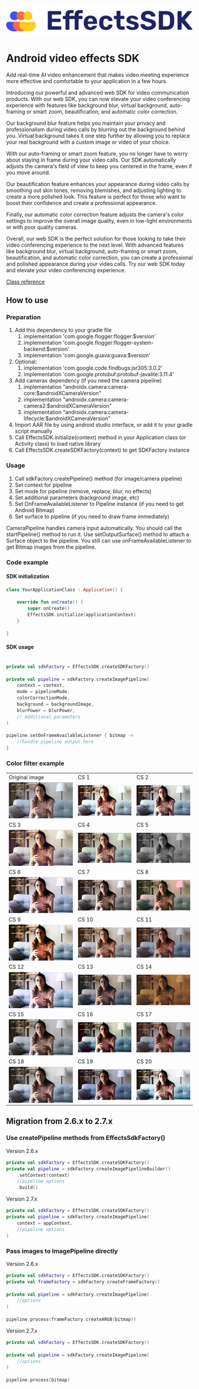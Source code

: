 ![Effects SDK logo](assets/Logo.png "a title")

# Android video effects SDK

Add real-time AI video enhancement that makes video meeting experience more effective and comfortable to your application in a few hours.

Introducing our powerful and advanced web SDK for video communication products. With our web SDK, you can now elevate your video
conferencing experience with features like background blur, virtual background, auto-framing or smart zoom, beautification, and automatic
color correction.

Our background blur feature helps you maintain your privacy and professionalism during video calls by blurring out the background behind
you. Virtual background takes it one step further by allowing you to replace your real background with a custom image or video of your
choice.

With our auto-framing or smart zoom feature, you no longer have to worry about staying in frame during your video calls. Our SDK
automatically adjusts the camera's field of view to keep you centered in the frame, even if you move around.

Our beautification feature enhances your appearance during video calls by smoothing out skin tones, removing blemishes, and adjusting
lighting to create a more polished look. This feature is perfect for those who want to boost their confidence and create a professional
appearance.

Finally, our automatic color correction feature adjusts the camera's color settings to improve the overall image quality, even in low-light
environments or with poor quality cameras.

Overall, our web SDK is the perfect solution for those looking to take their video conferencing experience to the next level. With advanced
features like background blur, virtual background, auto-framing or smart zoom, beautification, and automatic color correction, you can
create a professional and polished appearance during your video calls. Try our web SDK today and elevate your video conferencing experience.

[Class reference](index.md)

## How to use

### Preparation

1. Add this dependency to your gradle file
    1. implementation 'com.google.flogger:flogger:$version'
    2. implementation 'com.google.flogger:flogger-system-backend:$version'
    3. implementation 'com.google.guava:guava:$version'
2. Optional:
    1. implementation 'com.google.code.findbugs:jsr305:3.0.2' 
    2. implementation 'com.google.protobuf:protobuf-javalite:3.11.4'
3. Add camerax dependency (if you need the camera pipeline)
    1. implementation "androidx.camera:camera-core:$androidXCameraVersion"
    2. implementation "androidx.camera:camera-camera2:$androidXCameraVersion"
    3. implementation "androidx.camera:camera-lifecycle:$androidXCameraVersion"
4. Import AAR file by using android studio interface, or add it to your gradle script manually
5. Call EffectsSDK.initialize(context) method in your Application class (or Activity class) to load native library
6. Call EffectsSDK.createSDKFactory(context) to get SDKFactory instance


### Usage

1. Call sdkFactory.createPipeline() method (for image/camera pipeline)
2. Set context for pipeline
3. Set mode for pipeline (remove, replace, blur, no effects)
4. Set additional parameters (background image, etc)
5. Set OnFrameAvailableListener to Pipeline instance (if you need to get Android Bitmap)
6. Set surface to pipeline (if you need to draw frame immediately)

CameraPipeline handles camera input automatically. You should call the startPipeline() method to run it. Use setOutputSurface() method to
attach a Surface object to the pipeline. You still can use onFrameAvailableListener to get Bitmap images from the pipeline.

### Code example

#### SDK initialization

```kotlin
class YourApplicationClass : Application() {

	override fun onCreate() {
		super.onCreate()
		EffectsSDK.initialize(applicationContext)
	}

}
```

#### SDK usage

```kotlin

private val sdkFactory = EffectsSDK.createSDKFactory()

private val pipeline = sdkFactory.createImagePipeline(
	context = context,
	mode = pipelineMode,
	colorCorrectionMode,
	background = backgroundImage,
	blurPower = blurPower,
	// Additional parameters
)

pipeline.setOnFrameAvailableListener { bitmap ->
	//handle pipeline output here
}
```

### Color filter example

|                                               |                                              |                                              |
|-----------------------------------------------|----------------------------------------------|----------------------------------------------|
| Original image                                | CS 1                                         | CS 2                                         |
| ![alt text](assets/origin.jpg "CS 1 example") | ![alt text](assets/CS_1.jpg "CS 1 example")  | ![alt text](assets/CS_2.jpg "CS 1 example")  |
| CS 3                                          | CS 4                                         | CS 5                                         |
| ![alt text](assets/CS_3.jpg "CS 1 example")   | ![alt text](assets/CS_4.jpg "CS 1 example")  | ![alt text](assets/CS_5.jpg "CS 1 example")  |
| CS 6                                          | CS 7                                         | CS 8                                         |
| ![alt text](assets/CS_6.jpg "CS 1 example")   | ![alt text](assets/CS_7.jpg "CS 1 example")  | ![alt text](assets/CS_8.jpg "CS 1 example")  |
| CS 9                                          | CS 10                                        | CS 11                                        |
| ![alt text](assets/CS_9.jpg "CS 1 example")   | ![alt text](assets/CS_10.jpg "CS 1 example") | ![alt text](assets/CS_17.jpg "CS 1 example") |
| CS 12                                         | CS 13                                        | CS 14                                        |
| ![alt text](assets/CS_12.jpg "CS 1 example")  | ![alt text](assets/CS_13.jpg "CS 1 example") | ![alt text](assets/CS_14.jpg "CS 1 example") |
| CS 15                                         | CS 16                                        | CS 17                                        |
| ![alt text](assets/CS_15.jpg "CS 1 example")  | ![alt text](assets/CS_16.jpg "CS 1 example") | ![alt text](assets/CS_17.jpg "CS 1 example") |
| CS 18                                         | CS 19                                        | CS 20                                        |
| ![alt text](assets/CS_18.jpg "CS 1 example")  | ![alt text](assets/CS_19.jpg "CS 1 example") | ![alt text](assets/CS_20.jpg "CS 1 example") |

## Migration from 2.6.x to 2.7.x

### Use createPipeline methods from EffectsSdkFactory()

Version 2.6.x

```kotlin
private val sdkFactory = EffectsSDK.createSDKFactory()
private val pipeline = sdkFactory.createImagePipelineBuilder()
	.setContext(context)
	//pipeline options
	.build()
```

Version 2.7.x

```kotlin
private val sdkFactory = EffectsSDK.createSDKFactory()
private val pipeline = sdkFactory.createImagePipeline(
	context = appContext,
	//pipeline options
)
```

### Pass images to ImagePipeline directly

Version 2.6.x

```kotlin
private val sdkFactory = EffectsSDK.createSDKFactory()
private val frameFactory = sdkFactory.createFrameFactory()

private val pipeline = sdkFactory.createImagePipeline(
	//options
)

pipeline.process(frameFactory.createARGB(bitmap))
```

Version 2.7.x

```kotlin
private val sdkFactory = EffectsSDK.createSDKFactory()

private val pipeline = sdkFactory.createImagePipeline(
	//options
)

pipeline.process(bitmap)
```

